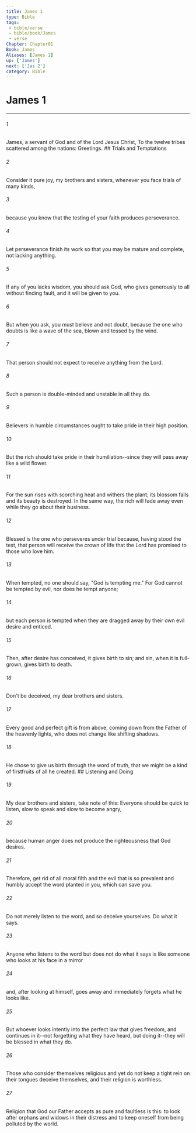 ```yaml
---
title: James 1
type: Bible
tags:
 - bible/verse
 - bible/book/James
 - verse
Chapter: Chapter01
Book: James
Aliases: [James 1]
up: ['James']
next: ['Jas 2']
category: Bible
---
```

# James 1

***


###### 1 
James, a servant of God and of the Lord Jesus Christ, To the twelve tribes scattered among the nations: Greetings. ## Trials and Temptations 

###### 2 
Consider it pure joy, my brothers and sisters, whenever you face trials of many kinds, 

###### 3 
because you know that the testing of your faith produces perseverance. 

###### 4 
Let perseverance finish its work so that you may be mature and complete, not lacking anything. 

###### 5 
If any of you lacks wisdom, you should ask God, who gives generously to all without finding fault, and it will be given to you. 

###### 6 
But when you ask, you must believe and not doubt, because the one who doubts is like a wave of the sea, blown and tossed by the wind. 

###### 7 
That person should not expect to receive anything from the Lord. 

###### 8 
Such a person is double-minded and unstable in all they do. 

###### 9 
Believers in humble circumstances ought to take pride in their high position. 

###### 10 
But the rich should take pride in their humiliation--since they will pass away like a wild flower. 

###### 11 
For the sun rises with scorching heat and withers the plant; its blossom falls and its beauty is destroyed. In the same way, the rich will fade away even while they go about their business. 

###### 12 
Blessed is the one who perseveres under trial because, having stood the test, that person will receive the crown of life that the Lord has promised to those who love him. 

###### 13 
When tempted, no one should say, "God is tempting me." For God cannot be tempted by evil, nor does he tempt anyone; 

###### 14 
but each person is tempted when they are dragged away by their own evil desire and enticed. 

###### 15 
Then, after desire has conceived, it gives birth to sin; and sin, when it is full-grown, gives birth to death. 

###### 16 
Don't be deceived, my dear brothers and sisters. 

###### 17 
Every good and perfect gift is from above, coming down from the Father of the heavenly lights, who does not change like shifting shadows. 

###### 18 
He chose to give us birth through the word of truth, that we might be a kind of firstfruits of all he created. ## Listening and Doing 

###### 19 
My dear brothers and sisters, take note of this: Everyone should be quick to listen, slow to speak and slow to become angry, 

###### 20 
because human anger does not produce the righteousness that God desires. 

###### 21 
Therefore, get rid of all moral filth and the evil that is so prevalent and humbly accept the word planted in you, which can save you. 

###### 22 
Do not merely listen to the word, and so deceive yourselves. Do what it says. 

###### 23 
Anyone who listens to the word but does not do what it says is like someone who looks at his face in a mirror 

###### 24 
and, after looking at himself, goes away and immediately forgets what he looks like. 

###### 25 
But whoever looks intently into the perfect law that gives freedom, and continues in it--not forgetting what they have heard, but doing it--they will be blessed in what they do. 

###### 26 
Those who consider themselves religious and yet do not keep a tight rein on their tongues deceive themselves, and their religion is worthless. 

###### 27 
Religion that God our Father accepts as pure and faultless is this: to look after orphans and widows in their distress and to keep oneself from being polluted by the world. 
